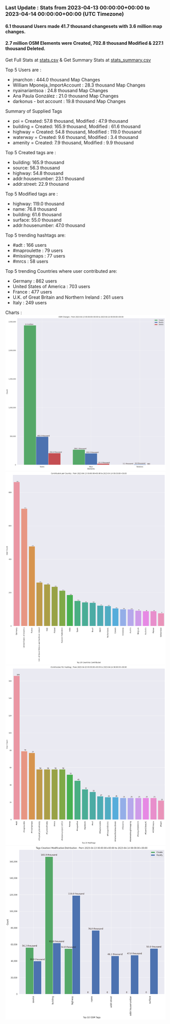 ### Last Update : Stats from 2023-04-13 00:00:00+00:00 to 2023-04-14 00:00:00+00:00 (UTC Timezone)

#### 6.1 thousand Users made 41.7 thousand changesets with 3.6 million map changes.
#### 2.7 million OSM Elements were Created, 702.8 thousand Modified & 227.1 thousand Deleted.
Get Full Stats at [stats.csv](/stats/Global/Daily/stats.csv)
 & Get Summary Stats at [stats_summary.csv](/stats/Global/Daily/stats_summary.csv)

Top 5 Users are : 
- jmarchon : 444.0 thousand Map Changes
- William Mponeja_ImportAccount : 28.3 thousand Map Changes
- nyainariantsoa : 24.8 thousand Map Changes
- Ana Paula González : 21.0 thousand Map Changes
- darkonus - bot account : 19.8 thousand Map Changes

Summary of Supplied Tags
- poi = Created: 57.8 thousand, Modified : 47.9 thousand
- building = Created: 165.9 thousand, Modified : 61.6 thousand
- highway = Created: 54.8 thousand, Modified : 119.0 thousand
- waterway = Created: 9.6 thousand, Modified : 3.4 thousand
- amenity = Created: 7.9 thousand, Modified : 9.9 thousand


Top 5 Created tags are :
- building: 165.9 thousand
- source: 56.3 thousand
- highway: 54.8 thousand
- addr:housenumber: 23.1 thousand
- addr:street: 22.9 thousand


Top 5 Modified tags are :
- highway: 119.0 thousand
- name: 76.8 thousand
- building: 61.6 thousand
- surface: 55.0 thousand
- addr:housenumber: 47.0 thousand


Top 5 trending hashtags are:
- #adt : 166 users
- #maproulette : 79 users
- #missingmaps : 77 users
- #mrcs : 58 users


Top 5 trending Countries where user contributed are:
- Germany : 862 users
- United States of America : 703 users
- France : 477 users
- U.K. of Great Britain and Northern Ireland : 261 users
- Italy : 249 users


 Charts : 
![Alt text](./stats_osm_changes.png) 
![Alt text](./stats_users_per_country.png) 
![Alt text](./stats_users_per_hashtag.png) 
![Alt text](./stats_tags.png) 
